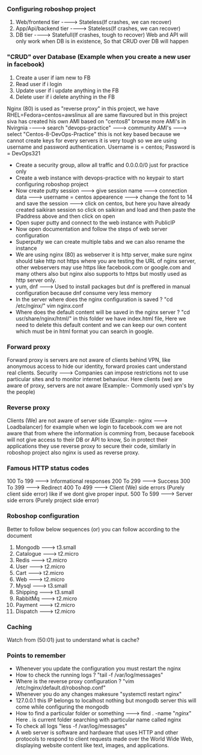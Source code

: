 ### Configuring roboshop project
1. Web/frontend tier        ---->  Stateless(If crashes, we can recover)
2. App/Api/backend tier     ---->  Stateless(If crashes, we can recover)
3. DB tier                  ---->  Statefull(If crashes, tough to recover)
Web and API will only work when DB is in existence, So that CRUD over DB will happen

### "CRUD" over Database (Example when you create a new user in facebook)
1. Create a user if iam new to FB
2. Read user if i login 
3. Update user if i update anything in the FB
4. Delete user if i delete anything in the FB

Nginx (80) is used as "reverse proxy" in this project, we have RHEL=Fedora=centos=awslinux all are same flavoured but in this project siva has created his own AMI based on "centos8" browse more AMI's in 
Nvirgnia ----> search "devops-practice" ---> community AMI's ---> select "Centos-8-DevOps-Practice" this 
is not key based because we cannot create keys for every servers it is very tough so we are using username 
and password authentication. Username is = centos; Password is = DevOps321

- Create a security group, allow all traffic and 0.0.0.0/0 just for practice only
- Create a web instance with devops-practice with no keypair to start configuring roboshop project
- Now create putty session ---> give session name ---> connection data ---> username = centos
  appearence ---> change the font to 14 and save the session ---> click on centos, but here you have 
  already created saikiran session so click on saikiran and load and then paste the IPaddress above
  and then click on open
- Open super putty and connect to the web instance with PublicIP
- Now open documentation and follow the steps of web server configuration
- Superputty we can create multiple tabs and we can also rename the instance
- We are using nginx (80) as webserver it is http server, make sure nginx should take http not https
  where you are testing the URL of nginx server, other webservers may use https like facebook.com or 
  google.com and many others also but nginx also supports to https but mostly used as http server only.
- yum, dnf ---> Used to install packages but dnf is preffered in manual configuration because dnf
  consume very less memory
- In the server where does the nginx configuration is saved ? "cd /etc/nginx/" vim nginx.conf
- Where does the default content will be saved in the nginx server ? "cd usr/share/nginx/html/" in 
  this folder we have index.html file, Here we need to delete this default content and we can keep
  our own content which must be in html format you can search in google.

### Forward proxy
Forward proxy is servers are not aware of clients behind VPN, like anonymous access to hide our identity,
forward proxies cant understand real clients. Security ---> Companies can impose restrictions not to use particular sites and to monitor internet behaviour. Here clients (we) are aware of proxy, servers are not aware (Example:- Commonly used vpn's by the people)

### Reverse proxy
Clients (We) are not aware of server side (Example:- nginx ---> Loadbalancer) for example when we login
to facebook.com we are not aware that from where the information is comming from, because facebook will
not give access to their DB or API to know, So in protect their applications they use reverse proxy
to secure their code, similarly in roboshop project also nginx is used as reverse proxy.

### Famous HTTP status codes
100 To 199 ---> Informational responses
200 To 299 ---> Success 
300 To 399 ---> Redirect 
400 To 499 ---> Client (We) side errors (Purely client side error) like if we dont give proper input.
500 To 599 ---> Server side errors (Purely project side error) 

### Roboshop configuration
Better to follow below sequences (or) you can follow according to the document
1. Mongodb ---> t3.small
2. Catalogue ---> t2.micro
3. Redis ---> t2.micro 
4. User ---> t2.micro
5. Cart ---> t2.micro
6. Web ---> t2.micro
7. Mysql ---> t3.small
8. Shipping ---> t3.small
9. RabbitMq ---> t2.micro
10. Payment ---> t2.micro
11. Dispatch ---> t2.micro

### Caching
Watch from (50:01) just to understand what is cache?

### Points to remember
- Whenever you update the configuration you must restart the nginx
- How to check the running logs ? "tail -f /var/log/messages"
- Where is the reverse proxy configuration ? "vim /etc/nginx/default.d/roboshop.conf"
- Whenever you do any changes makesure "systemctl restart nginx"
- 127.0.0.1 this IP belongs to localhost nothing but mongodb server this will come while configuring
  the mongodb
- How to find a particular folder or something ---> find . -name "*nginx*" Here . is current folder searching
  with particular name called nginx
- To check all logs "less -f /var/log/messages"
- A web server is software and hardware that uses HTTP and other protocols to respond to client requests made
  over the World Wide Web, displaying website content like text, images, and applications.
